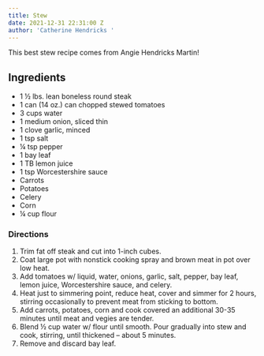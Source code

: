 ```yaml
---
title: Stew
date: 2021-12-31 22:31:00 Z
author: 'Catherine Hendricks '
---
```


This best stew recipe comes from Angie Hendricks Martin! 

## Ingredients
* 1 ½ lbs. lean boneless round steak
* 1 can (14 oz.) can chopped stewed tomatoes
* 3 cups water
* 1 medium onion, sliced thin
* 1 clove garlic, minced
* 1 tsp salt
* ¼ tsp pepper
* 1 bay leaf
* 1 TB lemon juice
* 1 tsp Worcestershire sauce
* Carrots
* Potatoes
* Celery
* Corn
* ¼ cup flour

### Directions
1. Trim fat off steak and cut into 1-inch cubes. 
2. Coat large pot with nonstick cooking spray and brown meat in pot over low heat. 
3. Add tomatoes w/ liquid, water, onions, garlic, salt, pepper, bay leaf, lemon juice, Worcestershire sauce, and celery. 
4. Heat just to simmering point, reduce heat, cover and simmer for 2 hours, stirring occasionally to prevent meat from sticking to bottom. 
5. Add carrots, potatoes, corn and cook covered an additional 30-35 minutes until meat and vegies are tender. 
6. Blend ½ cup water w/ flour until smooth. Pour gradually into stew and cook, stirring, until thickened – about 5 minutes. 
7. Remove and discard bay leaf.
